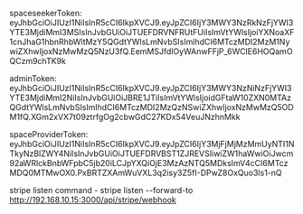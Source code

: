 spaceseekerToken: eyJhbGciOiJIUzI1NiIsInR5cCI6IkpXVCJ9.eyJpZCI6IjY3MWY3NzRkNzFjYWI3YTE3MjdiMmI3MSIsInJvbGUiOiJTUEFDRVNFRUtFUiIsImVtYWlsIjoiYXNoaXF1cnJhaG1hbnRhbWltMzY5QGdtYWlsLmNvbSIsImlhdCI6MTczMDI2MzM1NywiZXhwIjoxNzMwMzQ5NzU3fQ.EemMSJfdlOyWAnwFFjP_6WClE6HOQamOQCzm9chTK9k

adminToken: eyJhbGciOiJIUzI1NiIsInR5cCI6IkpXVCJ9.eyJpZCI6IjY3MWY3NzNiNzFjYWI3YTE3MjdiMmI2NiIsInJvbGUiOiJBRE1JTiIsImVtYWlsIjoidGFtaW10ZXN0MTAzQGdtYWlsLmNvbSIsImlhdCI6MTczMDI2MzQzNSwiZXhwIjoxNzMwMzQ5ODM1fQ.XGm2xVX7t09ztrfgOg2cbwGdC27KDx54VeuJNzhnMkk

spaceProviderToken: eyJhbGciOiJIUzI1NiIsInR5cCI6IkpXVCJ9.eyJpZCI6IjY3MjFjMjMzMmUyNTI1NTkyNzBlZWY4NiIsInJvbGUiOiJTUEFDRVBST1ZJREVSIiwiZW1haWwiOiJwcm92aWRlckBnbWFpbC5jb20iLCJpYXQiOjE3MzAzNTQ5MDksImV4cCI6MTczMDQ0MTMwOX0.PxBRTZXAmWuVXL3q2isy3Z5fI-DPwZ8OxQuo3ls1-nQ

stripe listen command - stripe listen --forward-to http://192.168.10.15:3000/api/stripe/webhook
